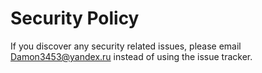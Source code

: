 # Security Policy

If you discover any security related issues, please email Damon3453@yandex.ru instead of using the issue tracker.
